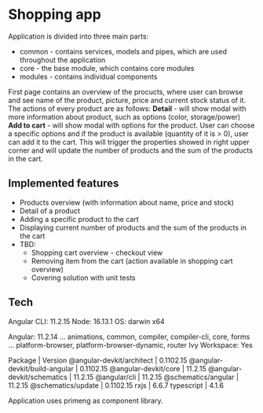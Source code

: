 # Shopping app

Application is divided into three main parts:
- common - contains services, models and pipes, which are used throughout the application
- core - the base module, which contains core modules
- modules - contains individual components


First page contains an overview of the procucts, where user can browse and see name of the product, picture, price and current stock status of it. The actions of every product are as follows: 
**Detail** - will show modal with more information about product, such as options (color, storage/power)
**Add to cart** - will show modal with options for the product. User can choose a specific options and if the product is available (quantity of it is > 0), user can add it to the cart. This will trigger the properties showed in right upper corner and will update the number of products and the sum of the products in the cart.

## Implemented features

- Products overview (with information about name, price and stock)
- Detail of a product
- Adding a specific product to the cart
- Displaying current number of products and the sum of the products in the cart
- TBD: 
  - Shopping cart overview - checkout view
  - Removing item from the cart (action available in shopping cart overview)
  - Covering solution with unit tests

## Tech
Angular CLI: 11.2.15
Node: 16.13.1
OS: darwin x64

Angular: 11.2.14
... animations, common, compiler, compiler-cli, core, forms
... platform-browser, platform-browser-dynamic, router
Ivy Workspace: Yes

Package                         | Version
@angular-devkit/architect       | 0.1102.15
@angular-devkit/build-angular   | 0.1102.15
@angular-devkit/core            | 11.2.15
@angular-devkit/schematics      | 11.2.15
@angular/cli                    | 11.2.15
@schematics/angular             | 11.2.15
@schematics/update              | 0.1102.15
rxjs                            | 6.6.7
typescript                      | 4.1.6

Application uses primeng as component library.
